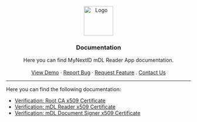 <!-- PROJECT LOGO -->
<br />
<p align="center">
  <a href="https://github.com/your-username/repo-name">
    <img src="https://mynext.id/wp-content/uploads/2022/04/logo_mynextID.svg" alt="Logo" width="80" height="80">
  </a>

  <h3 align="center">Documentation</h3>

  <p align="center">
    Here you can find MyNextID mDL Reader App documentation.
    <br />
    <br />
    <a href="https://mdl-verifier.mynext.id">View Demo</a>
    ·
    <a href="https://github.com/your-username/repo-name/issues">Report Bug</a>
    ·
    <a href="https://github.com/your-username/repo-name/issues">Request Feature</a>
    .
    <a href="mailto:info@mynext.id">Contact Us</a>
  </p>
</p>

----

Here you can find the following documentation:

- [Verification: Root CA x509 Certificate](verification-x509-root-ca.md)
- [Verification: mDL Reader x509 Certificate](verification-x509-mdl-reader.md)
- [Verification: mDL Document Signer x509 Certificate](verification-x509-document-signer.md)
